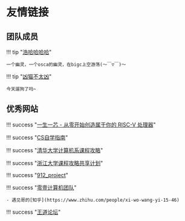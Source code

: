 # 友情链接

## 团队成员

!!! tip "[浩哈哈哈哈](https://haohaha.cn)"

    一个幽灵，一个osca的幽灵，在bigc上空游荡(～￣▽￣)～

!!! tip "[凶猫不太凶](https://xmbtx.github.io/xmbtx-blog/)"

	今天遛狗了吗~

## 优秀网站

!!! success "[一生一芯 - 从零开始创造属于你的 RISC-V 处理器](https://ysyx.oscc.cc/)"

!!! success "[CS自学指南](https://csdiy.wiki/)"

!!! success "[清华大学计算机系课程攻略](https://github.com/heheda12345/THU-CST-Cracker)"

!!! success "[浙江大学课程攻略共享计划](https://github.com/QSCTech/zju-icicles)"

!!! success "[912_project](https://github.com/stellarkey/912_project)"

!!! success "[零壹计算机团队](https://space.bilibili.com/521521146/)"

    - 遇见哥的[知乎](https://www.zhihu.com/people/xi-wo-wang-yi-15-46)
  
!!! success "[王道论坛](http://www.cskaoyan.com/forum.php)"

